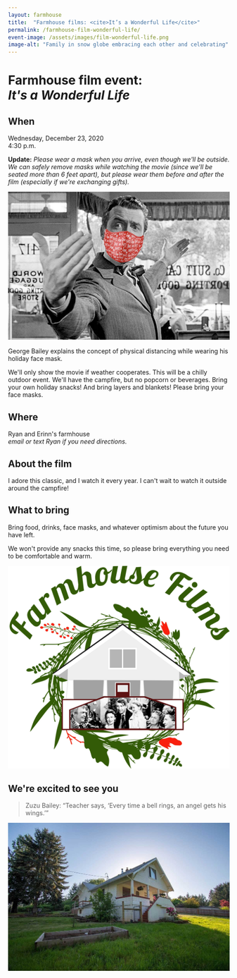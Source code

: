 ```yaml
---
layout: farmhouse
title:  "Farmhouse films: <cite>It’s a Wonderful Life</cite>"
permalink: /farmhouse-film-wonderful-life/
event-image: /assets/images/film-wonderful-life.png
image-alt: "Family in snow globe embracing each other and celebrating"
---
```


<h1>Farmhouse film event: <br><cite>It's a Wonderful Life</cite></h1>

## When

Wednesday, December 23, 2020<br>
4:30 p.m.

**Update:** _Please wear a mask when you arrive, even though we'll be outside. We can safely remove masks while watching the movie (since we'll be seated more than 6 feet apart), but please wear them before and after the film (especially if we're exchanging gifts)._

![George Bailey wearing an added face mask with his hands extended](/assets/images/masked-its-a-wonderful-life.jpg) 
<figcaption>George Bailey explains the concept of physical distancing while wearing his holiday face mask.</figcaption>

We'll only show the movie if weather cooperates. This will be a chilly outdoor event. We'll have the campfire, but no popcorn or beverages. Bring your own holiday snacks! And bring layers and blankets! Please bring your face masks.

## Where
Ryan and Erinn's farmhouse
<br><em>email or text Ryan if you need directions.</em>


## About the film

I adore this classic, and I watch it every year. I can't wait to watch it outside around the campfire!

## What to bring
Bring food, drinks, face masks, and whatever optimism about the future you have left.

We won't provide any snacks this time, so please bring everything you need to be comfortable and warm.

![The farmhouse logo, a botanical theme, with a black and white man with color background and rain](/assets/images/the-farmhouse-wonderful-life.png)

## We're excited to see you

> Zuzu Bailey: “Teacher says, ‘Every time a bell rings, an angel gets his wings.’”



![The Farmhouse in the gloaming](/assets/images/farmhouse.jpg)